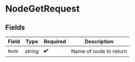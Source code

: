 # NodeGetRequest


## Fields

| Field                  | Type                   | Required               | Description            |
| ---------------------- | ---------------------- | ---------------------- | ---------------------- |
| `Node`                 | *string*               | :heavy_check_mark:     | Name of node to return |